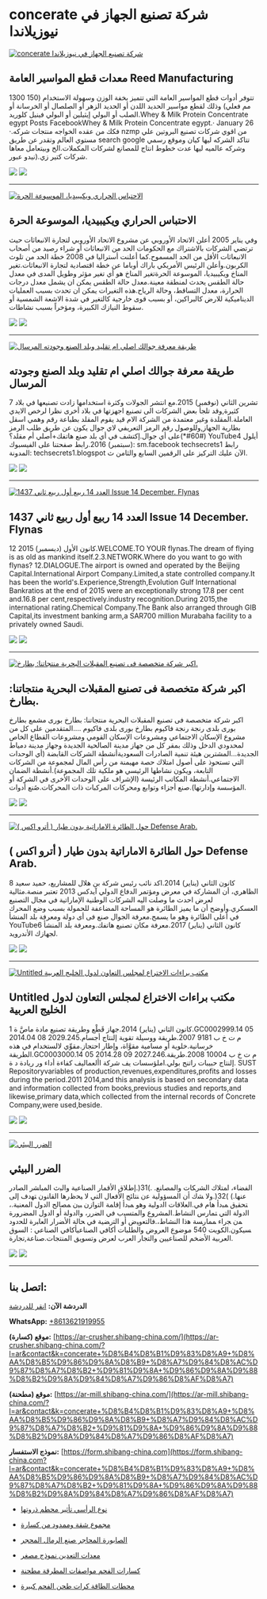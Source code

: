 # concerate شركة تصنيع الجهاز في نيوزيلاندا

<a href="https://swt.shibang-china.com/?l=ar&img&k=concerate+%D8%B4%D8%B1%D9%83%D8%A9+%D8%AA%D8%B5%D9%86%D9%8A%D8%B9+%D8%A7%D9%84%D8%AC%D9%87%D8%A7%D8%B2+%D9%81%D9%8A+%D9%86%D9%8A%D9%88%D8%B2%D9%8A%D9%84%D8%A7%D9%86%D8%AF%D8%A7" target="_blank">![concerate شركة تصنيع الجهاز في نيوزيلاندا](http://static.shibang-china.com/all-800x300/1320.jpg)</a>

## معدات قطع المواسير العامة Reed Manufacturing
تتوفر أدوات قطع المواسير العامة التي تتميز بخفة الوزن وسهولة الاستخدام (150 1300 مم فعلي) وذلك لقطع مواسير الحديد اللدن أو الحديد الزهر أو الصلصال أو الخرسانة أو الصلب أو البولي إيثيلين أو البولي فينيل كلوريد.Whey &amp; Milk Protein Concentrate egypt Posts FacebookWhey &amp; Milk Protein Concentrate egypt.· January 26 ·.فكك من عقده الخواجه منتجات شركه nzmp من اقوي شركات تصنيع البروتين علي مستوي العالم وتقدر عن طريق search google تتاكد الشركه ليها كيان وموقع رسمي وشركه عالميه ليها عدت خطوط انتاج للمصانع لشركات المكملات.الخ وبيتعامل معاها شركات كتير زي.(نيدو عبور.


<a href="https://whatsapp.shibangsoft.com/WhatsApp.php" target="_blank" title="WhatsApp">![](http://static.shibang-china.com/icon/whatsapp.png)</a> <a href="https://swt.shibang-china.com/?l=ar&icon&k=concerate+%D8%B4%D8%B1%D9%83%D8%A9+%D8%AA%D8%B5%D9%86%D9%8A%D8%B9+%D8%A7%D9%84%D8%AC%D9%87%D8%A7%D8%B2+%D9%81%D9%8A+%D9%86%D9%8A%D9%88%D8%B2%D9%8A%D9%84%D8%A7%D9%86%D8%AF%D8%A7" target="_blank">![](http://static.shibang-china.com/icon/chat-ar.png)</a>

---

<a href="https://swt.shibang-china.com/?l=ar&img&k=concerate+%D8%B4%D8%B1%D9%83%D8%A9+%D8%AA%D8%B5%D9%86%D9%8A%D8%B9+%D8%A7%D9%84%D8%AC%D9%87%D8%A7%D8%B2+%D9%81%D9%8A+%D9%86%D9%8A%D9%88%D8%B2%D9%8A%D9%84%D8%A7%D9%86%D8%AF%D8%A7" target="_blank">![الاحتباس الحراري ويكيبيديا، الموسوعة الحرة](http://static.shibang-china.com/all-800x300/1310.jpg)</a>

## الاحتباس الحراري ويكيبيديا، الموسوعة الحرة
وفي يناير 2005 أعلن الاتحاد الأوروبي عن مشروع الاتحاد الأوروبي لتجارة الانبعاثات حيث ترتضي الشركات بالاشتراك مع الحكومات الحد من الانبعاثات أو شراء رصيد من أصحاب الانبعاثات الأقل من الحد المسموح.كما أعلنت أستراليا في 2008 خطة الحد من تلوث الكربون.وأعلن الرئيس الأمريكي باراك أوباما عن خطة اقتصادية لتجارة الانبعاثات.تغير المناخ ويكيبيديا، الموسوعة الحرةتغير المناخ هو أي تغير مؤثر وطويل المدى في معدل حالة الطقس يحدث لمنطقة معينة.معدل حالة الطقس يمكن ان يشمل معدل درجات الحرارة، معدل التساقط، وحالة الرياح.هذه التغيرات يمكن ان تحدث بسبب العمليات الديناميكية للارض كالبراكين، أو بسبب قوى خارجية كالتغير في شدة الاشعة الشمسية أو سقوط النيازك الكبيرة، ومؤخراً بسبب نشاطات.


<a href="https://whatsapp.shibangsoft.com/WhatsApp.php" target="_blank" title="WhatsApp">![](http://static.shibang-china.com/icon/whatsapp.png)</a> <a href="https://swt.shibang-china.com/?l=ar&icon&k=concerate+%D8%B4%D8%B1%D9%83%D8%A9+%D8%AA%D8%B5%D9%86%D9%8A%D8%B9+%D8%A7%D9%84%D8%AC%D9%87%D8%A7%D8%B2+%D9%81%D9%8A+%D9%86%D9%8A%D9%88%D8%B2%D9%8A%D9%84%D8%A7%D9%86%D8%AF%D8%A7" target="_blank">![](http://static.shibang-china.com/icon/chat-ar.png)</a>

---

<a href="https://swt.shibang-china.com/?l=ar&img&k=concerate+%D8%B4%D8%B1%D9%83%D8%A9+%D8%AA%D8%B5%D9%86%D9%8A%D8%B9+%D8%A7%D9%84%D8%AC%D9%87%D8%A7%D8%B2+%D9%81%D9%8A+%D9%86%D9%8A%D9%88%D8%B2%D9%8A%D9%84%D8%A7%D9%86%D8%AF%D8%A7" target="_blank">![طريقة معرفة جوالك اصلي ام تقليد وبلد الصنع وجودته المرسال](http://static.shibang-china.com/all-800x300/1477.jpg)</a>

## طريقة معرفة جوالك اصلي ام تقليد وبلد الصنع وجودته المرسال
7 تشرين الثاني (نوفمبر) 2015.مع انتشر الجولات وكثرة استخدامها زادت تصنيعها في بلاد كثيرة,وقد تلجأ بعض الشركات الى تصنيع اجهزتها في بلاد أخرى نظرا لرخص الايدي العاملة.المقلدة وغير معتمدة من الشركة الام قيد يقوم المقلد بطباعة رقم وهمي اسقل بطارية الجهاز,وللوصول رقم الرمز التعريفي لاي جوال يكون عن طريق طلب الرمز (#60#*)على أي جوال.إكتشف في أي بلد صنع هاتفك+أصلي أم مقلد؟ YouTube4 أيلول (سبتمبر) 2016.رابط صفحتنا على الفيسبوك: sm.facebook techsecrets1 رابط المدونة: techsecrets1.blogspot الآن عليك التركيز على الرقمين السابع والثامن ث.


<a href="https://whatsapp.shibangsoft.com/WhatsApp.php" target="_blank" title="WhatsApp">![](http://static.shibang-china.com/icon/whatsapp.png)</a> <a href="https://swt.shibang-china.com/?l=ar&icon&k=concerate+%D8%B4%D8%B1%D9%83%D8%A9+%D8%AA%D8%B5%D9%86%D9%8A%D8%B9+%D8%A7%D9%84%D8%AC%D9%87%D8%A7%D8%B2+%D9%81%D9%8A+%D9%86%D9%8A%D9%88%D8%B2%D9%8A%D9%84%D8%A7%D9%86%D8%AF%D8%A7" target="_blank">![](http://static.shibang-china.com/icon/chat-ar.png)</a>

---

<a href="https://swt.shibang-china.com/?l=ar&img&k=concerate+%D8%B4%D8%B1%D9%83%D8%A9+%D8%AA%D8%B5%D9%86%D9%8A%D8%B9+%D8%A7%D9%84%D8%AC%D9%87%D8%A7%D8%B2+%D9%81%D9%8A+%D9%86%D9%8A%D9%88%D8%B2%D9%8A%D9%84%D8%A7%D9%86%D8%AF%D8%A7" target="_blank">![العدد 14 ربيع أول ربيع ثاني 1437 Issue 14 December. Flynas](http://static.shibang-china.com/all-800x300/1059.jpg)</a>

## العدد 14 ربيع أول ربيع ثاني 1437 Issue 14 December. Flynas
12 كانون الأول (ديسمبر) 2015.WELCOME.TO YOUR flynas.The dream of flying is as old as mankind itself.2.3.NETWORK.Where do you want to go with flynas? 12.DIALOGUE.The airport is owned and operated by the Beijing Capital.International Airport Company.Limited,a state controlled company.It has been the world&#39;s.Experience,Strength,Evolution Gulf International Bankratios at the end of 2015 were an exceptionally strong 17.8 per cent and.16.8 per cent,respectively.industry recognition.During 2015,the international rating.Chemical Company.The Bank also arranged through GIB Capital,its investment banking arm,a SAR700 million Murabaha facility to a privately owned Saudi.


<a href="https://whatsapp.shibangsoft.com/WhatsApp.php" target="_blank" title="WhatsApp">![](http://static.shibang-china.com/icon/whatsapp.png)</a> <a href="https://swt.shibang-china.com/?l=ar&icon&k=concerate+%D8%B4%D8%B1%D9%83%D8%A9+%D8%AA%D8%B5%D9%86%D9%8A%D8%B9+%D8%A7%D9%84%D8%AC%D9%87%D8%A7%D8%B2+%D9%81%D9%8A+%D9%86%D9%8A%D9%88%D8%B2%D9%8A%D9%84%D8%A7%D9%86%D8%AF%D8%A7" target="_blank">![](http://static.shibang-china.com/icon/chat-ar.png)</a>

---

<a href="https://swt.shibang-china.com/?l=ar&img&k=concerate+%D8%B4%D8%B1%D9%83%D8%A9+%D8%AA%D8%B5%D9%86%D9%8A%D8%B9+%D8%A7%D9%84%D8%AC%D9%87%D8%A7%D8%B2+%D9%81%D9%8A+%D9%86%D9%8A%D9%88%D8%B2%D9%8A%D9%84%D8%A7%D9%86%D8%AF%D8%A7" target="_blank">![اكبر شركة متخصصة فى تصنيع المقبلات البحرية منتجاتنا: بطارخ.](http://static.shibang-china.com/all-800x300/641.jpg)</a>

## اكبر شركة متخصصة فى تصنيع المقبلات البحرية منتجاتنا: بطارخ.
اكبر شركة متخصصة فى تصنيع المقبلات البحرية منتجاتنا: بطارخ بورى مشمع بطارخ بورى بلدى رنجة رنجة فاكيوم بطارخ بورى بلدى فاكيوم ….المتقدمين على كل من مشروع الإسكان الاجتماعي ومشروعات الإسكان القومي ومشروعات القطاع الخاص لمحدودي الدخل وذلك بمقر كل من جهاز مدينة الصالحية الجديدة وجهاز مدينة دمياط الجديدة…المشترين هيئة تنمية الصادرات السعوديةأنشطة الشركات القابضة (أي الوحدات التي تستحوذ على أصول امتلاك حصة مهيمنة من رأس المال لمجموعة من الشركات التابعة، ويكون نشاطها الرئيسي هو ملكية تلك المجموعة).أنشطة الضمان الاجتماعي.أنشطة المكاتب الرئيسة (الإشراف على الوحدات الأخرى في الشركة أو المؤسسة وإدارتها).صنع أجزاء وتوابع ومحركات المركبات ذات المحركات.صُنع أدوات.


<a href="https://whatsapp.shibangsoft.com/WhatsApp.php" target="_blank" title="WhatsApp">![](http://static.shibang-china.com/icon/whatsapp.png)</a> <a href="https://swt.shibang-china.com/?l=ar&icon&k=concerate+%D8%B4%D8%B1%D9%83%D8%A9+%D8%AA%D8%B5%D9%86%D9%8A%D8%B9+%D8%A7%D9%84%D8%AC%D9%87%D8%A7%D8%B2+%D9%81%D9%8A+%D9%86%D9%8A%D9%88%D8%B2%D9%8A%D9%84%D8%A7%D9%86%D8%AF%D8%A7" target="_blank">![](http://static.shibang-china.com/icon/chat-ar.png)</a>

---

<a href="https://swt.shibang-china.com/?l=ar&img&k=concerate+%D8%B4%D8%B1%D9%83%D8%A9+%D8%AA%D8%B5%D9%86%D9%8A%D8%B9+%D8%A7%D9%84%D8%AC%D9%87%D8%A7%D8%B2+%D9%81%D9%8A+%D9%86%D9%8A%D9%88%D8%B2%D9%8A%D9%84%D8%A7%D9%86%D8%AF%D8%A7" target="_blank">![حول الطائرة الاماراتية بدون طيار ( أترو اكس ) Defense Arab.](http://static.shibang-china.com/all-800x300/487.jpg)</a>

## حول الطائرة الاماراتية بدون طيار ( أترو اكس ) Defense Arab.
8 كانون الثاني (يناير) 2014.اكد نائب رئيس شركة بن هلال للمشاريع، حميد سعيد الظاهري، أن المشاركة في معرض ومؤتمر الدفاع الدولي آيدكس 2013 تعتبر منصة.مثالية لعرض احدث ما وصلت اليه الشركات الوطنية الإماراتية في مجال التصنيع العسكري.وأوضح أن ما يميز الطائرة هو المساحة المضاعفة للحمولة بسبب وضع المحرك في أعلى الطائرة وهو ما يسمح.معرفة الجوال صنع فى أى دولة ومعرفة بلد المنشأ YouTube6 كانون الثاني (يناير) 2017.معرفة مكان تصنيع هاتفك.ومعرفة بلد المنشأ لجهازك الأندرويد.


<a href="https://whatsapp.shibangsoft.com/WhatsApp.php" target="_blank" title="WhatsApp">![](http://static.shibang-china.com/icon/whatsapp.png)</a> <a href="https://swt.shibang-china.com/?l=ar&icon&k=concerate+%D8%B4%D8%B1%D9%83%D8%A9+%D8%AA%D8%B5%D9%86%D9%8A%D8%B9+%D8%A7%D9%84%D8%AC%D9%87%D8%A7%D8%B2+%D9%81%D9%8A+%D9%86%D9%8A%D9%88%D8%B2%D9%8A%D9%84%D8%A7%D9%86%D8%AF%D8%A7" target="_blank">![](http://static.shibang-china.com/icon/chat-ar.png)</a>

---

<a href="https://swt.shibang-china.com/?l=ar&img&k=concerate+%D8%B4%D8%B1%D9%83%D8%A9+%D8%AA%D8%B5%D9%86%D9%8A%D8%B9+%D8%A7%D9%84%D8%AC%D9%87%D8%A7%D8%B2+%D9%81%D9%8A+%D9%86%D9%8A%D9%88%D8%B2%D9%8A%D9%84%D8%A7%D9%86%D8%AF%D8%A7" target="_blank">![Untitled مكتب براءات الاختراع لمجلس التعاون لدول الخليج العربية](http://static.shibang-china.com/all-800x300/1064.jpg)</a>

## Untitled مكتب براءات الاختراع لمجلس التعاون لدول الخليج العربية
1 كانون الثاني (يناير) 2014.جهاز قَطْع وطريقة تصنيع مادة ماصَّ ة.GC0002999.14 05 2014.04 08 2029.245.م ت خ ب 9181 2007.طريقة ووسيلة تقوية إلنتاج أجسام خرسانية.خلوية أو مسامية مقوَّاة، وإطار احتجاز.مقوِّي لالستخدام في هذه الطريقة.GC0003000.14 05 2014.28 09 2027.246.م ت خ ب 10004 2008.طريقة إلنتاج حبيبات راتنج بولي.املؤسسات يف شركة األعماليف كفاءة أداء ور ريادة د ة. SUST Repositoryvariables of production,revenues,expenditures,profits and losses during the period.2011 2014,and this analysis is based on secondary data and information collected from books,previous studies and reports,and likewise,primary data,which collected from the internal records of Concrete Company,were used,beside.


<a href="https://whatsapp.shibangsoft.com/WhatsApp.php" target="_blank" title="WhatsApp">![](http://static.shibang-china.com/icon/whatsapp.png)</a> <a href="https://swt.shibang-china.com/?l=ar&icon&k=concerate+%D8%B4%D8%B1%D9%83%D8%A9+%D8%AA%D8%B5%D9%86%D9%8A%D8%B9+%D8%A7%D9%84%D8%AC%D9%87%D8%A7%D8%B2+%D9%81%D9%8A+%D9%86%D9%8A%D9%88%D8%B2%D9%8A%D9%84%D8%A7%D9%86%D8%AF%D8%A7" target="_blank">![](http://static.shibang-china.com/icon/chat-ar.png)</a>

---

<a href="https://swt.shibang-china.com/?l=ar&img&k=concerate+%D8%B4%D8%B1%D9%83%D8%A9+%D8%AA%D8%B5%D9%86%D9%8A%D8%B9+%D8%A7%D9%84%D8%AC%D9%87%D8%A7%D8%B2+%D9%81%D9%8A+%D9%86%D9%8A%D9%88%D8%B2%D9%8A%D9%84%D8%A7%D9%86%D8%AF%D8%A7" target="_blank">![ﺍﻟﻀﺭﺭ ﺍﻟﺒﻴﺌﻲ](http://static.shibang-china.com/all-800x300/98.jpg)</a>

## ﺍﻟﻀﺭﺭ ﺍﻟﺒﻴﺌﻲ
ﺍﻟﻔﻀﺎﺀ، ﺍﻤﺘﻼﻙ ﺍﻟﺸﺭﻜﺎﺕ ﻭﺍﻟﻤﺼﺎﻨﻊ. .)31(.ﺇﻁﻼﻕ ﺍﻷﻗﻤﺎﺭ ﺍﻟﺼﻨﺎﻋﻴﺔ ﻭﺍﻟﺒﺙ ﺍﻟﻤﺒﺎﺸﺭ ﺍﻟﺼﺎﺩﺭ ﻋﻨﻬﺎ.) )32(.ﻭﻻ ﺸﻙ ﺃﻥ ﺍﻟﻤﺴﺅﻭﻟﻴﺔ ﻋﻥ ﻨﺘﺎﺌﺞ ﺍﻷﻓﻌﺎل ﺍﻟﺘﻲ ﻻ ﻴﺤﻅﺭﻫﺎ ﺍﻟﻘﺎﻨﻭﻥ ﺘﻬﺩﻑ ﺇﻟﻰ ﺘﺤﻘﻴﻕ ﻤﺒﺩﺃ ﻫﺎﻡ ﻓﻲ.ﺍﻟﻌﻼﻗﺎﺕ ﺍﻟﺩﻭﻟﻴﺔ ﻭﻫﻭ ﻤﺒﺩﺃ ﺇﻗﺎﻤﺔ ﺍﻟﺘﻭﺍﺯﻥ ﺒﻴﻥ ﻤﺼﺎﻟﺢ ﺍﻟﺩﻭل ﺍﻟﻤﻌﻨﻴﺔ.، ﺍﻟﺩﻭﻟﺔ ﺍﻟﺘﻲ ﺘﻤﺎﺭﺱ ﺍﻟﻨﺸﺎﻁ.ﺍﻟﻤﺸﺭﻭﻉ ﻭﺍﻟﻤﺘﺴﺒﺏ ﻓﻲ ﺍﻟﻀﺭﺭ، ﻭﺍﻟﺩﻭﻟﺔ ﺃﻭ ﺍﻟﺩﻭل ﺍﻟﻤﻀﺭﻭﺭﺓ ﻤﻥ ﺠﺭﺍﺀ ﻤﻤﺎﺭﺴﺔ ﻫﺫﺍ ﺍﻟﻨﺸﺎﻁ،.ﻓﺎﻟﺘﻌﻭﻴﺽ ﺃﻭ ﺍﻟﺘﺭﻀﻴﺔ ﻓﻲ ﺤﺎﻟﺔ ﺍﻷﻀﺭﺍﺭ ﺍﻟﻌﺎﺒﺭﺓ ﻟﻠﺤﺩﻭﺩ ﺴﻴﻜﻭﻥ.الكويت 540 موضوع العروض والطلبات أكافي الصناعيأكافي الصناعي : السوق العربية الأضخم للصناعيين والتجار العرب لعرض وتسويق المنتجات.صناعة,تجارة.


<a href="https://whatsapp.shibangsoft.com/WhatsApp.php" target="_blank" title="WhatsApp">![](http://static.shibang-china.com/icon/whatsapp.png)</a> <a href="https://swt.shibang-china.com/?l=ar&icon&k=concerate+%D8%B4%D8%B1%D9%83%D8%A9+%D8%AA%D8%B5%D9%86%D9%8A%D8%B9+%D8%A7%D9%84%D8%AC%D9%87%D8%A7%D8%B2+%D9%81%D9%8A+%D9%86%D9%8A%D9%88%D8%B2%D9%8A%D9%84%D8%A7%D9%86%D8%AF%D8%A7" target="_blank">![](http://static.shibang-china.com/icon/chat-ar.png)</a>

---
## اتصل بنا:

**الدردشة الآن:** [انقر للدردشة](https://swt.shibang-china.com?l=ar&contact&k=concerate+%D8%B4%D8%B1%D9%83%D8%A9+%D8%AA%D8%B5%D9%86%D9%8A%D8%B9+%D8%A7%D9%84%D8%AC%D9%87%D8%A7%D8%B2+%D9%81%D9%8A+%D9%86%D9%8A%D9%88%D8%B2%D9%8A%D9%84%D8%A7%D9%86%D8%AF%D8%A7)

**WhatsApp:**  [+8613621919955](https://whatsapp.shibangsoft.com/WhatsApp.php)

**موقع (كسارة):** [https://ar-crusher.shibang-china.com/](https://ar-crusher.shibang-china.com/?l=ar&contact&k=concerate+%D8%B4%D8%B1%D9%83%D8%A9+%D8%AA%D8%B5%D9%86%D9%8A%D8%B9+%D8%A7%D9%84%D8%AC%D9%87%D8%A7%D8%B2+%D9%81%D9%8A+%D9%86%D9%8A%D9%88%D8%B2%D9%8A%D9%84%D8%A7%D9%86%D8%AF%D8%A7)

**موقع (مطحنة):** [https://ar-mill.shibang-china.com/](https://ar-mill.shibang-china.com/?l=ar&contact&k=concerate+%D8%B4%D8%B1%D9%83%D8%A9+%D8%AA%D8%B5%D9%86%D9%8A%D8%B9+%D8%A7%D9%84%D8%AC%D9%87%D8%A7%D8%B2+%D9%81%D9%8A+%D9%86%D9%8A%D9%88%D8%B2%D9%8A%D9%84%D8%A7%D9%86%D8%AF%D8%A7)

**نموذج الاستفسار:** [https://form.shibang-china.com](https://form.shibang-china.com?l=ar&contact&k=concerate+%D8%B4%D8%B1%D9%83%D8%A9+%D8%AA%D8%B5%D9%86%D9%8A%D8%B9+%D8%A7%D9%84%D8%AC%D9%87%D8%A7%D8%B2+%D9%81%D9%8A+%D9%86%D9%8A%D9%88%D8%B2%D9%8A%D9%84%D8%A7%D9%86%D8%AF%D8%A7)

* [نوع الرأسي تأثير محطم ذروتها](../27/%D9%86%D9%88%D8%B9%20%D8%A7%D9%84%D8%B1%D8%A3%D8%B3%D9%8A%20%D8%AA%D8%A3%D8%AB%D9%8A%D8%B1%20%D9%85%D8%AD%D8%B7%D9%85%20%D8%B0%D8%B1%D9%88%D8%AA%D9%87%D8%A7.md)

* [مجموع شقة وممدود من كسارة](../29/%D9%85%D8%AC%D9%85%D9%88%D8%B9%20%D8%B4%D9%82%D8%A9%20%D9%88%D9%85%D9%85%D8%AF%D9%88%D8%AF%20%D9%85%D9%86%20%D9%83%D8%B3%D8%A7%D8%B1%D8%A9.md)

* [الصابورة المحاجر صنع الرمال المحجر](../27/%D8%A7%D9%84%D8%B5%D8%A7%D8%A8%D9%88%D8%B1%D8%A9%20%D8%A7%D9%84%D9%85%D8%AD%D8%A7%D8%AC%D8%B1%20%D8%B5%D9%86%D8%B9%20%D8%A7%D9%84%D8%B1%D9%85%D8%A7%D9%84%20%D8%A7%D9%84%D9%85%D8%AD%D8%AC%D8%B1.md)

* [معدات التعدين نموذج مصغر](../30/%D9%85%D8%B9%D8%AF%D8%A7%D8%AA%20%D8%A7%D9%84%D8%AA%D8%B9%D8%AF%D9%8A%D9%86%20%D9%86%D9%85%D9%88%D8%B0%D8%AC%20%D9%85%D8%B5%D8%BA%D8%B1.md)

* [كسارات الفحم مواصفات المطرقة مطحنة](../26/%D9%83%D8%B3%D8%A7%D8%B1%D8%A7%D8%AA%20%D8%A7%D9%84%D9%81%D8%AD%D9%85%20%D9%85%D9%88%D8%A7%D8%B5%D9%81%D8%A7%D8%AA%20%D8%A7%D9%84%D9%85%D8%B7%D8%B1%D9%82%D8%A9%20%D9%85%D8%B7%D8%AD%D9%86%D8%A9.md)

* [محطات الطاقة كرات طحن الفحم كبيرة](../27/%D9%85%D8%AD%D8%B7%D8%A7%D8%AA%20%D8%A7%D9%84%D8%B7%D8%A7%D9%82%D8%A9%20%D9%83%D8%B1%D8%A7%D8%AA%20%D8%B7%D8%AD%D9%86%20%D8%A7%D9%84%D9%81%D8%AD%D9%85%20%D9%83%D8%A8%D9%8A%D8%B1%D8%A9.md)